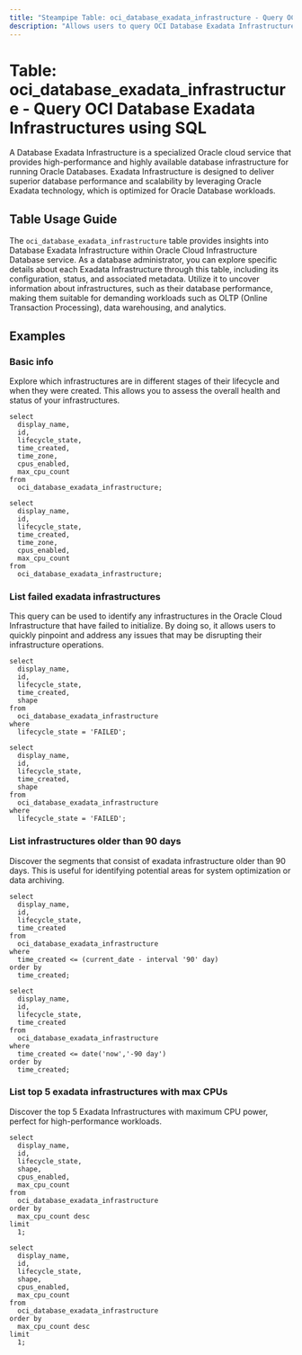 ```yaml
---
title: "Steampipe Table: oci_database_exadata_infrastructure - Query OCI Database Exadata Infrastructures using SQL"
description: "Allows users to query OCI Database Exadata Infrastructures."
---
```


# Table: oci_database_exadata_infrastructure - Query OCI Database Exadata Infrastructures using SQL

A Database Exadata Infrastructure is a specialized Oracle cloud service that provides high-performance and highly available database infrastructure for running Oracle Databases. Exadata Infrastructure is designed to deliver superior database performance and scalability by leveraging Oracle Exadata technology, which is optimized for Oracle Database workloads.

## Table Usage Guide

The `oci_database_exadata_infrastructure` table provides insights into Database Exadata Infrastructure within Oracle Cloud Infrastructure Database service. As a database administrator, you can explore specific details about each Exadata Infrastructure through this table, including its configuration, status, and associated metadata. Utilize it to uncover information about infrastructures, such as their database performance, making them suitable for demanding workloads such as OLTP (Online Transaction Processing), data warehousing, and analytics.

## Examples

### Basic info

Explore which infrastructures are in different stages of their lifecycle and when they were created. This allows you to assess the overall health and status of your infrastructures.

```sql+postgres
select
  display_name,
  id,
  lifecycle_state,
  time_created,
  time_zone,
  cpus_enabled,
  max_cpu_count
from
  oci_database_exadata_infrastructure;
```

```sql+sqlite
select
  display_name,
  id,
  lifecycle_state,
  time_created,
  time_zone,
  cpus_enabled,
  max_cpu_count
from
  oci_database_exadata_infrastructure;
```

### List failed exadata infrastructures

This query can be used to identify any infrastructures in the Oracle Cloud Infrastructure that have failed to initialize. By doing so, it allows users to quickly pinpoint and address any issues that may be disrupting their infrastructure operations.

```sql+postgres
select
  display_name,
  id,
  lifecycle_state,
  time_created,
  shape
from
  oci_database_exadata_infrastructure
where
  lifecycle_state = 'FAILED';
```

```sql+sqlite
select
  display_name,
  id,
  lifecycle_state,
  time_created,
  shape
from
  oci_database_exadata_infrastructure
where
  lifecycle_state = 'FAILED';
```

### List infrastructures older than 90 days

Discover the segments that consist of exadata infrastructure older than 90 days. This is useful for identifying potential areas for system optimization or data archiving.

```sql+postgres
select
  display_name,
  id,
  lifecycle_state,
  time_created
from
  oci_database_exadata_infrastructure
where
  time_created <= (current_date - interval '90' day)
order by
  time_created;
```

```sql+sqlite
select
  display_name,
  id,
  lifecycle_state,
  time_created
from
  oci_database_exadata_infrastructure
where
  time_created <= date('now','-90 day')
order by
  time_created;
```

### List top 5 exadata infrastructures with max CPUs

Discover the top 5 Exadata Infrastructures with maximum CPU power, perfect for high-performance workloads.

```sql+postgres
select
  display_name,
  id,
  lifecycle_state,
  shape,
  cpus_enabled,
  max_cpu_count
from
  oci_database_exadata_infrastructure
order by
  max_cpu_count desc
limit
  1;
```

```sql+sqlite
select
  display_name,
  id,
  lifecycle_state,
  shape,
  cpus_enabled,
  max_cpu_count
from
  oci_database_exadata_infrastructure
order by
  max_cpu_count desc
limit
  1;
```
